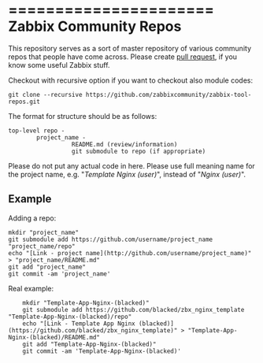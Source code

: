 ======================
Zabbix Community Repos
======================

This repository serves as a sort of master repository of various community repos that people have come across.
Please create [pull request](https://help.github.com/articles/creating-a-pull-request/), if you know some useful Zabbix stuff. 

Checkout with recursive option if you want to checkout also module codes:

    git clone --recursive https://github.com/zabbixcommunity/zabbix-tool-repos.git

The format for structure should be as follows:

	top-level repo -
			project_name -
				      README.md (review/information)
				      git submodule to repo (if appropriate)

Please do not put any actual code in here. Please use full meaning name for the project name, e.g. "*Template Nginx (user)*", instead of "*Nginx (user)*".


## Example

Adding a repo:

	mkdir "project_name"
	git submodule add https://github.com/username/project_name "project_name/repo"
	echo "[Link - project name](http://github.com/username/project_name)" > "project_name/README.md"
	git add "project_name"
	git commit -am 'project_name'

Real example:

        mkdir "Template-App-Nginx-(blacked)"
        git submodule add https://github.com/blacked/zbx_nginx_template "Template-App-Nginx-(blacked)/repo"
        echo "[Link - Template App Nginx (blacked)](https://github.com/blacked/zbx_nginx_template)" > "Template-App-Nginx-(blacked)/README.md"
        git add "Template-App-Nginx-(blacked)"
        git commit -am 'Template-App-Nginx-(blacked)'
